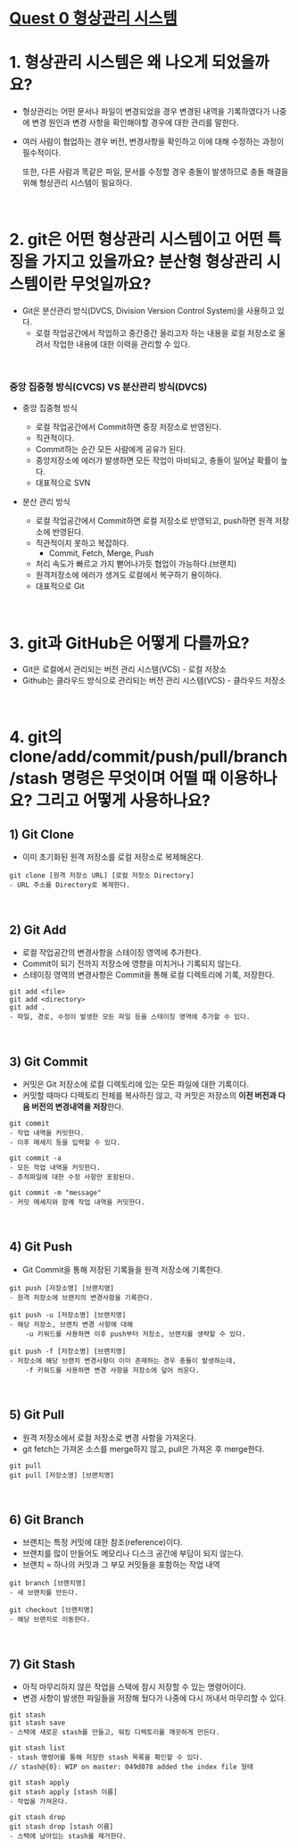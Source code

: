 # [Quest 0 형상관리 시스템](https://github.com/Knowre-Dev/WebDevCurriculum/tree/master/Quest00)

# 1. 형상관리 시스템은 왜 나오게 되었을까요?

- 형상관리는 어떤 문서나 파일이 변경되었을 경우 변경된 내역을 기록하였다가 나중에 변경 원인과 변경 사항을 확인해야할 경우에 대한 관리를 말한다.
- 여러 사람이 협업하는 경우 버전, 변경사항을 확인하고 이에 대해 수정하는 과정이 필수적이다.
    
    또한, 다른 사람과 똑같은 파일, 문서를 수정할 경우 충돌이 발생하므로 충돌 해결을 위해 형상관리 시스템이 필요하다.
    
<br />

# 2. git은 어떤 형상관리 시스템이고 어떤 특징을 가지고 있을까요? 분산형 형상관리 시스템이란 무엇일까요?

- Git은 분산관리 방식(DVCS, Division Version Control System)을 사용하고 있다.
    - 로컬 작업공간에서 작업하고 중간중간 올리고자 하는 내용을 로컬 저장소로 올려서 작업한 내용에 대한 이력을 관리할 수 있다.

<br />

### 중앙 집중형 방식(CVCS) VS 분산관리 방식(DVCS)

- 중앙 집중형 방식
    - 로컬 작업공간에서 Commit하면 중장 저장소로 반영된다.
    - 직관적이다.
    - Commit하는 순간 모든 사람에게 공유가 된다.
    - 중앙저장소에 에러가 발생하면 모든 작업이 마비되고, 충돌이 일어날 확률이 높다.
    - 대표적으로 SVN

- 분산 관리 방식
    - 로컬 작업공간에서 Commit하면 로컬 저장소로 반영되고, push하면 원격 저장소에 반영된다.
    - 직관적이지 못하고 복잡하다.
        - Commit, Fetch, Merge, Push
    - 처리 속도가 빠르고 가지 뻗어나가듯 협업이 가능하다.(브랜치)
    - 원격저장소에 에러가 생겨도 로컬에서 복구하기 용이하다.
    - 대표적으로 Git


<br />

# 3. git과 GitHub은 어떻게 다를까요?

- Git은 로컬에서 관리되는 버전 관리 시스템(VCS) - 로컬 저장소
- Github는 클라우드 방식으로 관리되는 버전 관리 시스템(VCS) - 클라우드 저장소


<br />

# 4. git의 clone/add/commit/push/pull/branch/stash 명령은 무엇이며 어떨 때 이용하나요? 그리고 어떻게 사용하나요?

## 1) Git Clone

- 이미 초기화된 원격 저장소를 로컬 저장소로 복제해온다.

```
git clone [원격 저장소 URL] [로컬 저장소 Directory]
- URL 주소를 Directory로 복제한다.
```


<br />

## 2) Git Add

- 로컬 작업공간의 변경사항을 스테이징 영역에 추가한다.
- Commit이 되기 전까지 저장소에 영향을 미치거나 기록되지 않는다.
- 스테이징 영역의 변경사항은 Commit을 통해 로컬 디렉토리에 기록, 저장한다.

```
git add <file>
git add <directory>
git add .
- 파일, 경로, 수정이 발생한 모든 파일 등을 스테이징 영역에 추가할 수 있다.
```

<br />

## 3) Git Commit

- 커밋은 Git 저장소에 로컬 디렉토리에 있는 모든 파일에 대한 기록이다.
- 커밋할 때마다 디렉토리 전체를 복사하진 않고, 각 커밋은 저장소의 **이전 버전과 다음 버전의 변경내역을 저장**한다.

```
git commit
- 작업 내역을 커밋한다.
- 이후 메세지 등을 입력할 수 있다.

git commit -a
- 모든 작업 내역을 커밋한다.
- 추적파일에 대한 수정 사항만 포함된다.

git commit -m "message"
- 커밋 메세지와 함께 작업 내역을 커밋한다.
```

<br />

## 4) Git Push

- Git Commit을 통해 저장된 기록들을 원격 저장소에 기록한다.

```
git push [저장소명] [브랜치명]
- 원격 저장소에 브랜치의 변경사항을 기록한다.

git push -u [저장소명] [브랜치명]
- 해당 저장소, 브랜치 변경 사항에 대해
	-u 키워드를 사용하면 이후 push부터 저장소, 브랜치를 생략할 수 있다.

git push -f [저장소명] [브랜치명]
- 저장소에 해당 브랜치 변경사항이 이미 존재하는 경우 충돌이 발생하는데,
	-f 키워드를 사용하면 변경 사항을 저장소에 덮어 씌운다.
```

<br />

## 5) Git Pull

- 원격 저장소에서 로컬 저장소로 변경 사항을 가져온다.
- git fetch는 가져온 소스를 merge하지 않고, pull은 가져온 후 merge한다.

```
git pull
git pull [저장소명] [브랜치명]
```

<br />

## 6) Git Branch

- 브랜치는 특정 커밋에 대한 참조(reference)이다.
- 브랜치를 많이 만들어도 메모리나 디스크 공간에 부담이 되지 않는다.
- 브랜치 = 하나의 커밋과 그 부모 커밋들을 포함하는 작업 내역

```
git branch [브랜치명]
- 새 브랜치를 만든다.

git checkout [브랜치명]
- 해당 브랜치로 이동한다.
```

<br />

## 7) Git Stash

- 아직 마무리하지 않은 작업을 스택에 잠시 저장할 수 있는 명령어이다.
- 변경 사항이 발생한 파일들을 저장해 뒀다가 나중에 다시 꺼내서 마무리할 수 있다.

```
git stash
git stash save
- 스택에 새로운 stash를 만들고, 워킹 디렉토리를 깨끗하게 만든다.

git stash list
- stash 명령어를 통해 저장한 stash 목록을 확인할 수 있다.
// stash@{0}: WIP on master: 049d078 added the index file 형태

git stash apply
git stash apply [stash 이름]
- 작업을 가져온다.

git stash drop
git stash drop [stash 이름]
- 스택에 남아있는 stash를 제거한다.
```